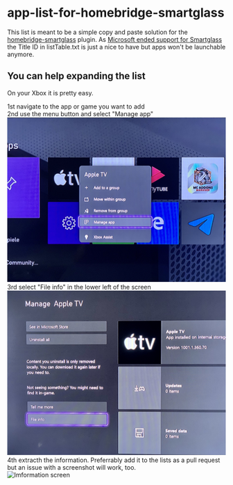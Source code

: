 # app-list-for-homebridge-smartglass

This list is meant to be a simple copy and paste solution for the [homebridge-smartglass](https://github.com/unknownskl/homebridge-smartglass) plugin. As [Microsoft ended support for Smartglass](https://twitter.com/majornelson/status/998790240377565184) the Title ID in listTable.txt is just a nice to have but apps won't be launchable anymore.

## You can help expanding the list

On your Xbox it is pretty easy.

1st navigate to the app or game you want to add<br />
2nd use the menu button and select "Manage app"<br />
![Application menu](images/step1.JPG)
3rd select "File info" in the lower left of the screen<br />
![Manage app screen](images/step2.JPG)
4th extracth the information. Preferrably add it to the lists as a pull request but an issue with a screenshot will work, too.<br />
![Imformation screen](images/step3.JPG)
